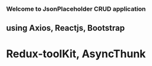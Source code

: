 ### Welcome to JsonPlaceholder CRUD application 

## using Axios, Reactjs, Bootstrap

# Redux-toolKit, AsyncThunk
